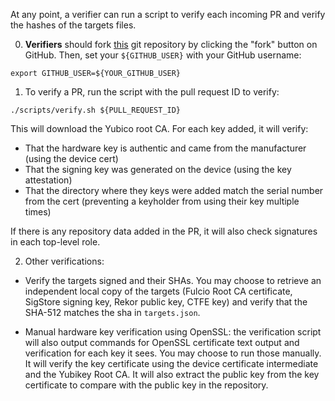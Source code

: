 At any point, a verifier can run a script to verify each incoming PR and verify the hashes of the targets files.

0. **Verifiers** should fork [this](https://github.com/sigstore/root-signing) git repository by clicking the "fork" button on GitHub. Then, set your `${GITHUB_USER}` with your GitHub username:

```
export GITHUB_USER=${YOUR_GITHUB_USER}
```

1. To verify a PR, run the script with the pull request ID to verify:

```
./scripts/verify.sh ${PULL_REQUEST_ID}
```

This will download the Yubico root CA. For each key added, it will verify:
* That the hardware key is authentic and came from the manufacturer (using the device cert)
* That the signing key was generated on the device (using the key attestation)
* That the directory where they keys were added match the serial number from the cert (preventing a keyholder from using their key multiple times)

If there is any repository data added in the PR, it will also check signatures in each top-level role.

2. Other verifications:

  * Verify the targets signed and their SHAs. You may choose to retrieve an independent local copy of the targets (Fulcio Root CA certificate, SigStore signing key, Rekor public key, CTFE key) and verify that the SHA-512 matches the sha in `targets.json`.

  * Manual hardware key verification using OpenSSL: the verification script will also output commands for OpenSSL certificate text output and verification for each key it sees. You may choose to run those manually. It will verify the key certificate using the device certificate intermediate and the Yubikey Root CA. It will also extract the public key from the key certificate to compare with the public key in the repository.


